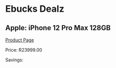 
# Ebucks Dealz
## Apple: iPhone 12 Pro Max 128GB
[Product Page](https://www.ebucks.com/web/shop/productSelected.do?prodId=1069563734&catId=1126033699)

Price: R23999.00

Savings: 


	